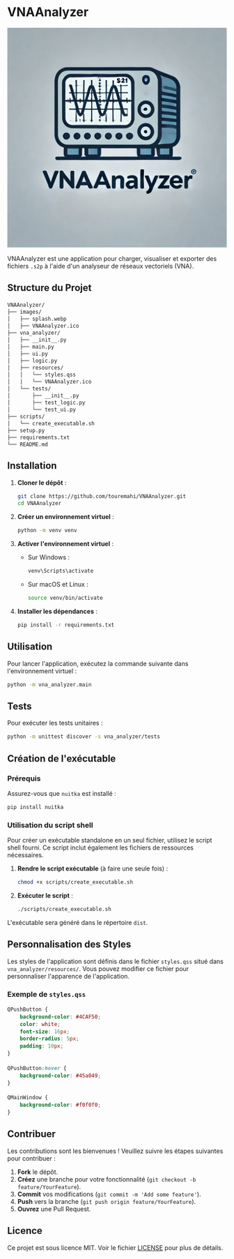 
# VNAAnalyzer

![scikit-rf_logo](images/splash.webp)

VNAAnalyzer est une application pour charger, visualiser et exporter des fichiers `.s2p` à l'aide d'un analyseur de réseaux vectoriels (VNA).

## Structure du Projet

```
VNAAnalyzer/
├── images/
│   ├── splash.webp
│   ├── VNAAnalyzer.ico
├── vna_analyzer/
│   ├── __init__.py
│   ├── main.py
│   ├── ui.py
│   ├── logic.py
│   ├── resources/
│   │   └── styles.qss
│   |   └── VNAAnalyzer.ico
│   └── tests/
│       ├── __init__.py
│       ├── test_logic.py
│       └── test_ui.py
├── scripts/
│   └── create_executable.sh
├── setup.py
├── requirements.txt
└── README.md
```

## Installation

1. **Cloner le dépôt** :
    ```sh
    git clone https://github.com/touremahi/VNAAnalyzer.git
    cd VNAAnalyzer
    ```

2. **Créer un environnement virtuel** :
    ```sh
    python -m venv venv
    ```

3. **Activer l'environnement virtuel** :
    - Sur Windows :
        ```sh
        venv\Scripts\activate
        ```
    - Sur macOS et Linux :
        ```sh
        source venv/bin/activate
        ```

4. **Installer les dépendances** :
    ```sh
    pip install -r requirements.txt
    ```

## Utilisation

Pour lancer l'application, exécutez la commande suivante dans l'environnement virtuel :

```sh
python -m vna_analyzer.main
```

## Tests

Pour exécuter les tests unitaires :

```sh
python -m unittest discover -s vna_analyzer/tests
```

## Création de l'exécutable

### Prérequis

Assurez-vous que `nuitka` est installé :

```sh
pip install nuitka
```

### Utilisation du script shell

Pour créer un exécutable standalone en un seul fichier, utilisez le script shell fourni. Ce script inclut également les fichiers de ressources nécessaires.

1. **Rendre le script exécutable** (à faire une seule fois) :
    ```sh
    chmod +x scripts/create_executable.sh
    ```

2. **Exécuter le script** :
    ```sh
    ./scripts/create_executable.sh
    ```

L'exécutable sera généré dans le répertoire `dist`.

## Personnalisation des Styles

Les styles de l'application sont définis dans le fichier `styles.qss` situé dans `vna_analyzer/resources/`. Vous pouvez modifier ce fichier pour personnaliser l'apparence de l'application.

### Exemple de `styles.qss`

```css
QPushButton {
    background-color: #4CAF50;
    color: white;
    font-size: 16px;
    border-radius: 5px;
    padding: 10px;
}

QPushButton:hover {
    background-color: #45a049;
}

QMainWindow {
    background-color: #f0f0f0;
}
```

## Contribuer

Les contributions sont les bienvenues ! Veuillez suivre les étapes suivantes pour contribuer :

1. **Fork** le dépôt.
2. **Créez** une branche pour votre fonctionnalité (`git checkout -b feature/YourFeature`).
3. **Commit** vos modifications (`git commit -m 'Add some feature'`).
4. **Push** vers la branche (`git push origin feature/YourFeature`).
5. **Ouvrez** une Pull Request.

## Licence

Ce projet est sous licence MIT. Voir le fichier [LICENSE](LICENSE) pour plus de détails.
